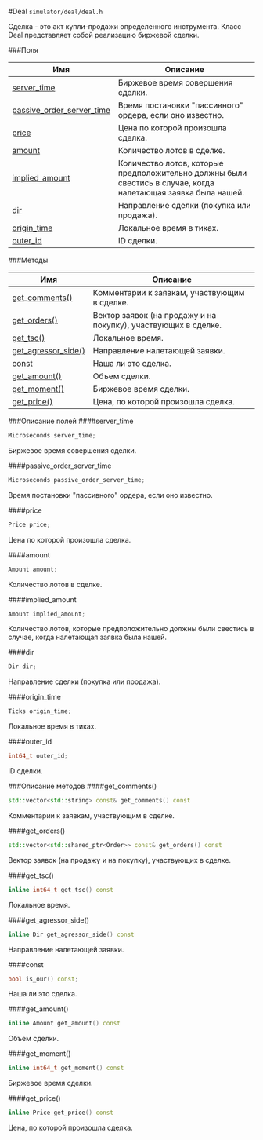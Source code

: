 #Deal
`simulator/deal/deal.h`

Сделка - это акт купли-продажи определенного инструмента.
Класс Deal представляет собой реализацию биржевой сделки.

###Поля

|Имя| Описание|
|------------------|--------------------|
|[server_time](#server_time)|Биржевое время совершения сделки.|
|[passive_order_server_time](#passive_order_server_time)|Время постановки "пассивного" ордера, если оно известно.|
|[price](#price)|Цена по которой произошла сделка.|
|[amount](#amount)|Количество лотов в сделке.|
|[implied_amount](#implied_amount)|Количество лотов, которые предположительно должны были свестись в случае, когда налетающая заявка была нашей.|
|[dir](#dir)|Направление сделки (покупка или продажа).|
|[origin_time](#origin_time)|Локальное время в тиках.|
|[outer_id](#outer_id)|ID сделки.|

###Методы

|Имя| Описание|
|------------------|--------------------|
|[get_comments()](#get_comments)|Комментарии к заявкам, участвующим в сделке.|
|[get_orders()](#get_orders)|Вектор заявок (на продажу и на покупку), участвующих в сделке.|
|[get_tsc()](#get_tsc)|Локальное время.|
|[get_agressor_side()](#get_agressor_side)|Направление налетающей заявки.|
|[const](#const)|Наша ли это сделка.|
|[get_amount()](#get_amount)|Объем сделки.|
|[get_moment()](#get_moment)|Биржевое время сделки.|
|[get_price()](#get_price)|Цена, по которой произошла сделка.|

###Описание полей
<a id="server_time"></a>
####server_time
```c++
Microseconds server_time;
```
Биржевое время совершения сделки.

<a id="passive_order_server_time"></a>
####passive_order_server_time
```c++
Microseconds passive_order_server_time;
```
Время постановки "пассивного" ордера, если оно известно.

<a id="price"></a>
####price
```c++
Price price;
```
Цена по которой произошла сделка.

<a id="amount"></a>
####amount
```c++
Amount amount;
```
Количество лотов в сделке.

<a id="implied_amount"></a>
####implied_amount
```c++
Amount implied_amount;
```
Количество лотов, которые предположительно должны были свестись в случае, когда налетающая заявка была нашей.

<a id="dir"></a>
####dir
```c++
Dir dir;
```
Направление сделки (покупка или продажа).

<a id="origin_time"></a>
####origin_time
```c++
Ticks origin_time;
```
Локальное время в тиках.

<a id="outer_id"></a>
####outer_id
```c++
int64_t outer_id;
```
ID сделки.


###Описание методов
<a id="get_comments"></a>
####get_comments()
```c++
std::vector<std::string> const& get_comments() const 
```
Комментарии к заявкам, участвующим в сделке.

<a id="get_orders"></a>
####get_orders()
```c++
std::vector<std::shared_ptr<Order>> const& get_orders() const 
```
Вектор заявок (на продажу и на покупку), участвующих в сделке.

<a id="get_tsc"></a>
####get_tsc()
```c++
inline int64_t get_tsc() const 
```
Локальное время.

<a id="get_agressor_side"></a>
####get_agressor_side()
```c++
inline Dir get_agressor_side() const 
```
Направление налетающей заявки.

<a id="const"></a>
####const
```c++
bool is_our() const;
```
Наша ли это сделка.

<a id="get_amount"></a>
####get_amount()
```c++
inline Amount get_amount() const 
```
Объем сделки.

<a id="get_moment"></a>
####get_moment()
```c++
inline int64_t get_moment() const 
```
Биржевое время сделки.

<a id="get_price"></a>
####get_price()
```c++
inline Price get_price() const 
```
Цена, по которой произошла сделка.


